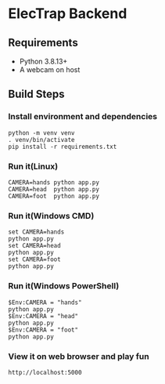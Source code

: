 # ElecTrap Backend

## Requirements

+ Python 3.8.13+
+ A webcam on host

## Build Steps

### Install environment and dependencies

```
python -m venv venv
. venv/bin/activate
pip install -r requirements.txt
```

### Run it(Linux)

```
CAMERA=hands python app.py
CAMERA=head  python app.py
CAMERA=foot  python app.py
```

### Run it(Windows CMD)

```
set CAMERA=hands
python app.py
set CAMERA=head
python app.py
set CAMERA=foot
python app.py
```

### Run it(Windows PowerShell)

```
$Env:CAMERA = "hands"
python app.py
$Env:CAMERA = "head"
python app.py
$Env:CAMERA = "foot"
python app.py
```

### View it on web browser and play fun

```
http://localhost:5000
```

